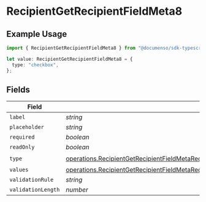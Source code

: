 # RecipientGetRecipientFieldMeta8

## Example Usage

```typescript
import { RecipientGetRecipientFieldMeta8 } from "@documenso/sdk-typescript/models/operations";

let value: RecipientGetRecipientFieldMeta8 = {
  type: "checkbox",
};
```

## Fields

| Field                                                                                                                                                                                                                        | Type                                                                                                                                                                                                                         | Required                                                                                                                                                                                                                     | Description                                                                                                                                                                                                                  |
| ---------------------------------------------------------------------------------------------------------------------------------------------------------------------------------------------------------------------------- | ---------------------------------------------------------------------------------------------------------------------------------------------------------------------------------------------------------------------------- | ---------------------------------------------------------------------------------------------------------------------------------------------------------------------------------------------------------------------------- | ---------------------------------------------------------------------------------------------------------------------------------------------------------------------------------------------------------------------------- |
| `label`                                                                                                                                                                                                                      | *string*                                                                                                                                                                                                                     | :heavy_minus_sign:                                                                                                                                                                                                           | N/A                                                                                                                                                                                                                          |
| `placeholder`                                                                                                                                                                                                                | *string*                                                                                                                                                                                                                     | :heavy_minus_sign:                                                                                                                                                                                                           | N/A                                                                                                                                                                                                                          |
| `required`                                                                                                                                                                                                                   | *boolean*                                                                                                                                                                                                                    | :heavy_minus_sign:                                                                                                                                                                                                           | N/A                                                                                                                                                                                                                          |
| `readOnly`                                                                                                                                                                                                                   | *boolean*                                                                                                                                                                                                                    | :heavy_minus_sign:                                                                                                                                                                                                           | N/A                                                                                                                                                                                                                          |
| `type`                                                                                                                                                                                                                       | [operations.RecipientGetRecipientFieldMetaRecipientsResponse200ApplicationJSONResponseBodyFields8Type](../../models/operations/recipientgetrecipientfieldmetarecipientsresponse200applicationjsonresponsebodyfields8type.md) | :heavy_check_mark:                                                                                                                                                                                                           | N/A                                                                                                                                                                                                                          |
| `values`                                                                                                                                                                                                                     | [operations.RecipientGetRecipientFieldMetaRecipientsValues](../../models/operations/recipientgetrecipientfieldmetarecipientsvalues.md)[]                                                                                     | :heavy_minus_sign:                                                                                                                                                                                                           | N/A                                                                                                                                                                                                                          |
| `validationRule`                                                                                                                                                                                                             | *string*                                                                                                                                                                                                                     | :heavy_minus_sign:                                                                                                                                                                                                           | N/A                                                                                                                                                                                                                          |
| `validationLength`                                                                                                                                                                                                           | *number*                                                                                                                                                                                                                     | :heavy_minus_sign:                                                                                                                                                                                                           | N/A                                                                                                                                                                                                                          |